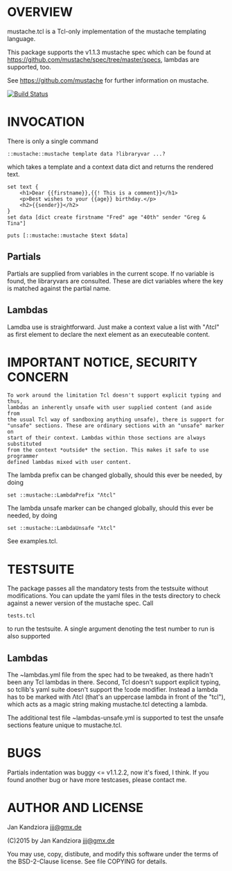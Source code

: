 OVERVIEW
========
mustache.tcl is a Tcl-only implementation of the mustache templating language.

This package supports the v1.1.3 mustache spec which can be found at
https://github.com/mustache/spec/tree/master/specs, lambdas are supported, too.

See https://github.com/mustache for further information on mustache.

[![Build Status](https://travis-ci.org/d-led/mustache.tcl.svg?branch=master)](https://travis-ci.org/d-led/mustache.tcl)


INVOCATION
==========
There is only a single command

	::mustache::mustache template data ?libraryvar ...?

which takes a template and a context data dict and returns the rendered text.

	set text {
		<h1>Dear {{firstname}},{{! This is a comment}}</h1>
		<p>Best wishes to your {{age}} birthday.</p>
		<h2>{{sender}}</h2>
	}
	set data [dict create firstname "Fred" age "40th" sender "Greg & Tina"]

	puts [::mustache::mustache $text $data]

Partials
--------
Partials are supplied from variables in the current scope. If no variable is
found, the libraryvars are consulted. These are dict variables where the key
is matched against the partial name.

Lambdas
-------
Lamdba use is straightforward. Just make a context value a list with "Λtcl"
as first element to declare the next element as an executeable content.

IMPORTANT NOTICE, SECURITY CONCERN
==================================

```
To work around the limitation Tcl doesn't support explicit typing and thus,
lambdas an inherently unsafe with user supplied content (and aside from
the usual Tcl way of sandboxing anything unsafe), there is support for
"unsafe" sections. These are ordinary sections with an "unsafe" marker on
start of their context. Lambdas within those sections are always substituted
from the context *outside* the section. This makes it safe to use programmer
defined lambdas mixed with user content.
```

The lambda prefix can be changed globally, should this ever be needed, by
doing

	set ::mustache::LambdaPrefix "Λtcl"

The lambda unsafe marker can be changed globally, should this ever be needed,
by doing

	set ::mustache::LambdaUnsafe "λtcl"



See examples.tcl.


TESTSUITE
=========
The package passes all the mandatory tests from the testsuite without
modifications. You can update the yaml files in the tests directory to
check against a newer version of the mustache spec. Call

	tests.tcl

to run the testsuite. A single argument denoting the test number to run
is also supported

Lambdas
-------
The ~lambdas.yml file from the spec had to be tweaked, as there hadn't
been any Tcl lambdas in there. Second, Tcl doesn't support explicit
typing, so tcllib's yaml suite doesn't support the !code modifier. Instead
a lambda has to be marked with Λtcl (that's an uppercase lambda in front of
the "tcl"), which acts as a magic string making mustache.tcl detecting a
lambda.

The additional test file ~lambdas-unsafe.yml is supported to test the unsafe
sections feature unique to mustache.tcl.


BUGS
====
Partials indentation was buggy <= v1.1.2.2, now it's fixed, I think. If you
found another bug or have more testcases, please contact me.


AUTHOR AND LICENSE
==================
Jan Kandziora <jjj@gmx.de>

(C)2015 by Jan Kandziora <jjj@gmx.de>

You may use, copy, distibute, and modify this software under the terms of
the BSD-2-Clause license. See file COPYING for details.

